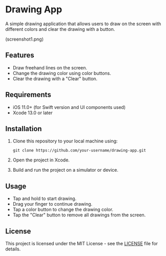 
# Drawing App

A simple drawing application that allows users to draw on the screen with different colors and clear the drawing with a button.

(screenshot1.png)


## Features
- Draw freehand lines on the screen.
- Change the drawing color using color buttons.
- Clear the drawing with a "Clear" button.

## Requirements
- iOS 11.0+ (for Swift version and UI components used)
- Xcode 13.0 or later

## Installation

1. Clone this repository to your local machine using:

   ```
   git clone https://github.com/your-username/drawing-app.git
   ```

2. Open the project in Xcode.

3. Build and run the project on a simulator or device.

## Usage
- Tap and hold to start drawing.
- Drag your finger to continue drawing.
- Tap a color button to change the drawing color.
- Tap the "Clear" button to remove all drawings from the screen.

## License
This project is licensed under the MIT License - see the [LICENSE](LICENSE) file for details.

